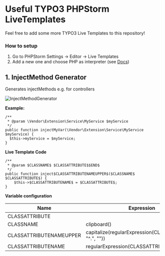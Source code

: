 
# Useful TYPO3 PHPStorm LiveTemplates

Feel free to add some more TYPO3 Live Templates to this repository!

### How to setup

 1. Go to PHPStorm Settings -> Editor -> Live Templates
 2. Add a new one and choose PHP as interpreter (see [Docs](https://www.jetbrains.com/help/phpstorm/tutorial-creating-live-templates.html)) 

## 1. InjectMethod Generator

Generates injectMethods e.g. for controllers

![InjectMethodGenerator](images/injectmethod.gif)

**Example:**

```
/**  
 * @param \Vendor\Extension\Service\MyService $myService  
 */  
public function injectMyVar(\Vendor\Extension\Service\MyService $myService) {  
  $this->myService = $myService;  
}
```
**Live Template Code**

```
/**
 * @param $CLASSNAME$ $CLASSATTRIBUTE$$END$
 */
public function inject$CLASSATTRIBUTENAMEUPPER$($CLASSNAME$ $CLASSATTRIBUTE$) {
    $this->$CLASSATTRIBUTENAME$ = $CLASSATTRIBUTE$;
}
```
**Variable configuration**

|Name  | Expression |
|--|--|
| CLASSATTRIBUTE|  |
| CLASSNAME| clipboard() |
| CLASSATTRIBUTENAMEUPPER| capitalize(regularExpression(CLASSATTRIBUTE, "^.", "")) |
| CLASSATTRIBUTENAME| regularExpression(CLASSATTRIBUTE, "^.", "") |
